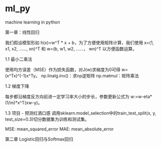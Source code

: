 # ml_py
machine learning in python

第一章：线性回归

我们假设模型形如 h(x)=w^T * x + b，为了方便使用矩阵计算，我们使用 x=(1, x1, x2, ……, xn)^T 和 w=(b, w1, w2, ……， wn)^T 以方便函数运算。

1.1 最小二乘法

使用均方误差（MSE）作为损失函数，对J(w)求梯度为0可得 w=(x^Tx)^(-1)x^Ty。
np.linalg.inv()：求np逆矩阵
np.matmul：矩阵乘法

1.2 梯度下降

每步都沿梯度反方向前进一定学习率大小的步长，参数更新公式为 w:=w-eta*(1/m)*x^T(xw-y)。

1.3 项目 - 预测红酒口感
调用sklearn.model_selection中的train_test_split(x, y, test_size=0.3)切分数据集为训练和测试集。

MSE: mean_squared_error
MAE: mean_absolute_error

第二章 Logistic回归与Softmax回归
